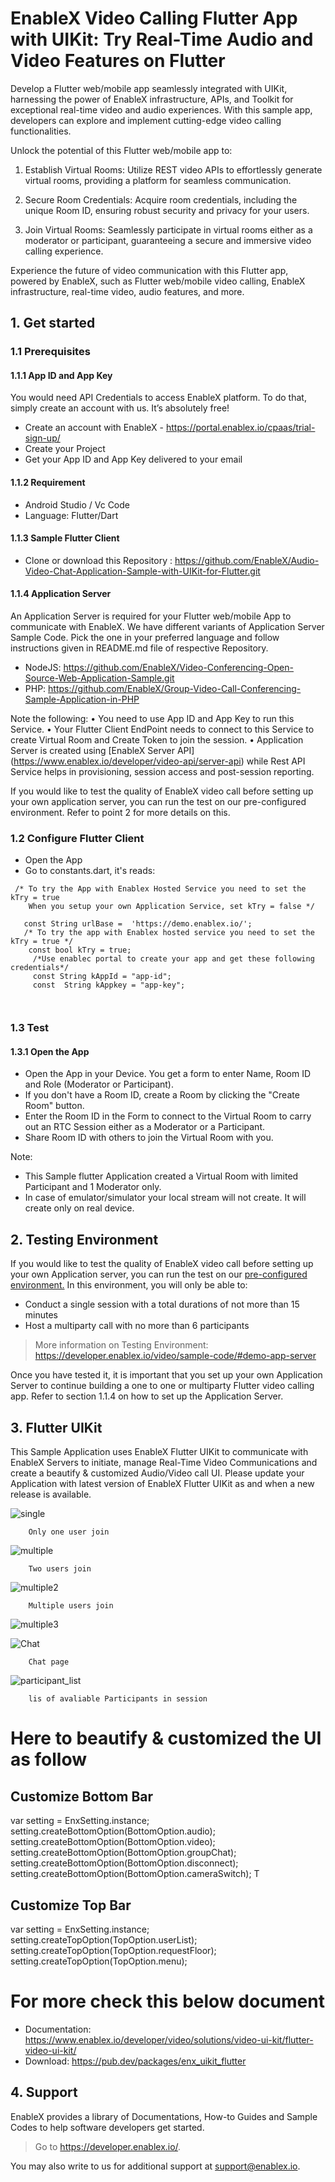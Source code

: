﻿# EnableX Video Calling Flutter App with UIKit: Try Real-Time Audio and Video Features on Flutter

Develop a Flutter web/mobile app seamlessly integrated with UIKit, harnessing the power of EnableX infrastructure, APIs, and Toolkit for exceptional real-time video and audio experiences. With this sample app, developers can explore and implement cutting-edge video calling functionalities.

Unlock the potential of this Flutter web/mobile app to:

1. Establish Virtual Rooms: Utilize REST video APIs to effortlessly generate virtual rooms, providing a platform for seamless communication.

2. Secure Room Credentials: Acquire room credentials, including the unique Room ID, ensuring robust security and privacy for your users.

3. Join Virtual Rooms: Seamlessly participate in virtual rooms either as a moderator or participant, guaranteeing a secure and immersive video calling experience.

Experience the future of video communication with this Flutter app, powered by EnableX, such as Flutter web/mobile video calling, EnableX infrastructure, real-time video, audio features, and more.

## 1. Get started

### 1.1 Prerequisites

#### 1.1.1 App ID and App Key

You would need API Credentials to access EnableX platform. To do that, simply create an account with us. It’s absolutely free!

* Create an account with EnableX - https://portal.enablex.io/cpaas/trial-sign-up/
* Create your Project
* Get your App ID and App Key delivered to your email

#### 1.1.2 Requirement

* Android Studio / Vc Code
* Language: Flutter/Dart


#### 1.1.3 Sample Flutter Client

* Clone or download this Repository : https://github.com/EnableX/Audio-Video-Chat-Application-Sample-with-UIKit-for-Flutter.git

#### 1.1.4 Application Server

An Application Server is required for your Flutter web/mobile App to communicate with EnableX. We have different variants of Application Server Sample Code. Pick the one in your preferred language and follow instructions given in README.md file of respective Repository.

* NodeJS: https://github.com/EnableX/Video-Conferencing-Open-Source-Web-Application-Sample.git
* PHP: https://github.com/EnableX/Group-Video-Call-Conferencing-Sample-Application-in-PHP

Note the following:
•	You need to use App ID and App Key to run this Service.
•	Your Flutter Client EndPoint needs to connect to this Service to create Virtual Room and Create Token to join the session.
•	Application Server is created using [EnableX Server API] (https://www.enablex.io/developer/video-api/server-api) while Rest API Service helps in provisioning, session access and post-session reporting.

If you would like to test the quality of EnableX video call before setting up your own application server, you can run the test on our pre-configured environment. Refer to point 2 for more details on this.

### 1.2 Configure Flutter Client

* Open the App
* Go to constants.dart, it's reads:

``` 
 /* To try the App with Enablex Hosted Service you need to set the kTry = true
    When you setup your own Application Service, set kTry = false */
    
   const String urlBase =  'https://demo.enablex.io/';
   /* To try the app with Enablex hosted service you need to set the kTry = true */
    const bool kTry = true;
     /*Use enablec portal to create your app and get these following credentials*/
     const String kAppId = "app-id";
     const  String kAppkey = "app-key";

 
 ```

### 1.3 Test

#### 1.3.1 Open the App

* Open the App in your Device. You get a form to enter Name, Room ID and Role (Moderator or Participant).
* If you don't have a Room ID, create a Room by clicking the "Create Room" button.
* Enter the Room ID in the Form to connect to the Virtual Room to carry out an RTC Session either as a Moderator or a Participant.
* Share Room ID with others to join the Virtual Room with you.

Note:
* This Sample flutter Application created a Virtual Room with limited Participant and 1 Moderator only.
* In case of emulator/simulator your local stream will not create. It will create only on real device.

## 2. Testing Environment

If you would like to test the quality of EnableX video call before setting up your own Application server,  you can run the test on our [pre-configured environment.](https://try.enablex.io/)
In this environment, you will only be able to:

* Conduct a single session with a total durations of not more than 15 minutes
* Host a multiparty call with no more than 6 participants

> More information on Testing Environment: https://developer.enablex.io/video/sample-code/#demo-app-server

Once you have tested it, it is important that you set up your own Application Server to continue building a one to one or multiparty Flutter video calling app. Refer to section 1.1.4 on how to set up the Application Server.

## 3. Flutter UIKit

This Sample Application uses EnableX Flutter UIKit to communicate with EnableX Servers to initiate, manage Real-Time Video Communications and create a beautify & customized Audio/Video call UI. Please update your Application with latest version of EnableX Flutter UIKit as and when a new release is available.

![single](./single.png)

```
    Only one user join
```

![multiple](./multiple.png)

```
    Two users join
```

![multiple2](./multiple2.png)

```
    Multiple users join
```

![multiple3](./multiple3.png)

![Chat](./Chat.png)

```
    Chat page
```

![participant_list](./participant_list.png)

```
    lis of avaliable Participants in session
```


# Here to beautify & customized the UI as follow

## Customize Bottom Bar

var setting = EnxSetting.instance;
setting.createBottomOption(BottomOption.audio);
setting.createBottomOption(BottomOption.video);
setting.createBottomOption(BottomOption.groupChat);
setting.createBottomOption(BottomOption.disconnect);
setting.createBottomOption(BottomOption.cameraSwitch);
T
    
## Customize Top Bar

var setting = EnxSetting.instance;
setting.createTopOption(TopOption.userList);
setting.createTopOption(TopOption.requestFloor);
setting.createTopOption(TopOption.menu);



# For more check this below document
* Documentation: https://www.enablex.io/developer/video/solutions/video-ui-kit/flutter-video-ui-kit/
* Download: https://pub.dev/packages/enx_uikit_flutter


## 4. Support

EnableX provides a library of Documentations, How-to Guides and Sample Codes to help software developers get started.

> Go to https://developer.enablex.io/.

You may also write to us for additional support at support@enablex.io.   

